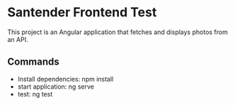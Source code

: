 # Santender Frontend Test

This project is an Angular application that fetches and displays photos from an API.

## Commands

- Install dependencies:
  npm install
- start application:
  ng serve
- test:
  ng test

